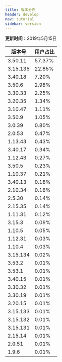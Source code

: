 ```yaml
---
title: 版本分布
header: develop
nav: tutorial
sidebar: version
---
```

**更新时间**：2019年5月15日

|版本号|用户占比|
|---|---|
|3.50.11|57.37%|
|3.15.135|22.85%|
|3.40.18|7.20%|
|3.50.6|2.98%|
|3.30.33|2.25%|
|3.20.35|1.34%|
|3.10.47|1.11%|
|3.50.9|1.05%|
|3.0.39|0.80%|
|2.0.53|0.47%|
|1.13.43|0.43%|
|3.40.17|0.34%|
|1.12.43|0.27%|
|3.50.5|0.23%|
|1.10.37|0.21%|
|3.40.13|0.18%|
|2.10.34|0.16%|
|2.5.30|0.14%|
|2.15.35|0.14%|
|1.11.31|0.12%|
|3.15.3|0.09%|
|1.10.5|0.05%|
|1.12.31|0.03%|
|1.10.4|0.03%|
|3.15.134|0.02%|
|3.53.2|0.01%|
|3.53.1|0.01%|
|3.40.15|0.01%|
|3.30.32|0.01%|
|3.30.19|0.01%|
|3.20.15|0.01%|
|3.15.133|0.01%|
|3.15.132|0.01%|
|3.15.131|0.01%|
|2.15.14|0.01%|
|2.0.51|0.01%|
|1.9.6|0.01%|
